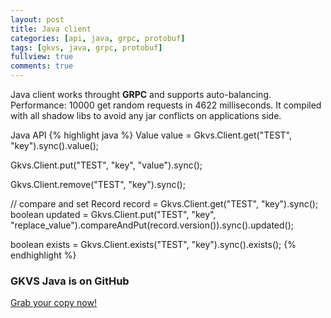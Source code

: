 ```yaml
---
layout: post
title: Java client
categories: [api, java, grpc, protobuf]
tags: [gkvs, java, grpc, protobuf]
fullview: true
comments: true
---
```


Java client works throught **GRPC** and supports auto-balancing.
Performance: 10000 get random requests in 4622 milliseconds.
It compiled with all shadow libs to avoid any jar conflicts on applications side.

Java API
{% highlight java %}
Value value = Gkvs.Client.get("TEST", "key").sync().value();

Gkvs.Client.put("TEST", "key", "value").sync();

Gkvs.Client.remove("TEST", "key").sync();

// compare and set
Record record = Gkvs.Client.get("TEST", "key").sync();
boolean updated = Gkvs.Client.put("TEST", "key", "replace_value").compareAndPut(record.version()).sync().updated();

boolean exists = Gkvs.Client.exists("TEST", "key").sync().exists();
{% endhighlight %}

### GKVS Java is on GitHub

<a class="btn btn-default" href="https://github.com/gkvs/gkvs-java">Grab your copy now!</a>
